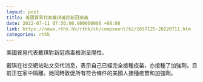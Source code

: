 ```yaml
---
layout: post
title: 美國貿易代表戴琪確診新冠病毒
date: 2022-07-11 07:56:00.000000000 +08:00
link: https://news.rthk.hk/rthk/ch/component/k2/1657125-20220711.htm
categories: rthk
---
```


美國貿易代表戴琪對新冠病毒檢測呈陽性。

戴琪在社交網站貼文交代消息，表示自己已經完全接種疫苗，亦接種了加強劑，目前正在家中隔離。她同時敦促所有符合條件的美國人接種疫苗和加強劑。
